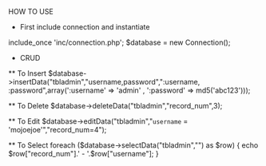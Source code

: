 HOW TO USE
* First include connection and instantiate

include_once 'inc/connection.php';
$database = new Connection();

* CRUD

** To Insert
$database->insertData("tbladmin","username,password",":username, :password",array(':username' => 'admin'  , ':password' => md5('abc123')));

** To Delete
$database->deleteData("tbladmin","record_num",3);

** To Edit
$database->editData("tbladmin","`username` = 'mojoejoe'","record_num=4");

** To Select
foreach ($database->selectData("tbladmin","") as $row) {
	echo $row["record_num"].' - '.$row["username"];
}